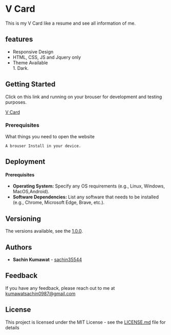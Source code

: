 # V Card

This is my V Card like a resume and see all information of me.

## features

 - Responsive Design
 - HTML, CSS, JS and Jquery only
 - Theme Available  <br> 1. Dark.

## Getting Started

Click on this link and running on your brouser for development and testing purposes.

[V Card](https://sachin35544.github.io/V_Card/)

### Prerequisites

What things you need to open the website

```
A brouser Install in your device.
```

## Deployment

#### Prerequisites

* **Operating System:** Specify any OS requirements (e.g., Linux, Windows, MacOS,Android).
* **Software Dependencies:** List any software that needs to be installed (e.g., Chrome, Microsoft Edge, Brave, etc.).

## Versioning

The versions available, see the [1.0.0](https://sachin35544.github.io/V_Card/). 

## Authors

* **Sachin Kumawat** - [sachin35544](https://github.com/sachin35544)

## Feedback

 If you have any feedback, please reach out to me at kumawatsachin0987@gmail.com

## License

This project is licensed under the MIT License - see the [LICENSE.md](LICENSE) file for details

